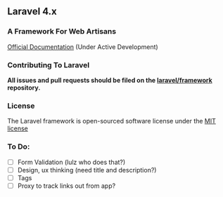 ## Laravel 4.x

### A Framework For Web Artisans

[Official Documentation](http://four.laravel.com) (Under Active Development)

### Contributing To Laravel

**All issues and pull requests should be filed on the [laravel/framework](http://github.com/laravel/framework) repository.**

### License

The Laravel framework is open-sourced software license under the [MIT license](http://opensource.org/licenses/MIT)

### To Do:
- [ ] Form Validation (lulz who does that?)
- [ ] Design, ux thinking (need title and description?)
- [ ] Tags
- [ ] Proxy to track links out from app?